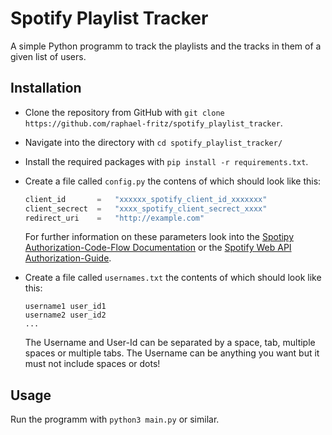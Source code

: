 # Spotify Playlist Tracker
A simple Python programm to track the playlists and the tracks in them of a given list of users.

## Installation
* Clone the repository from GitHub with `git clone https://github.com/raphael-fritz/spotify_playlist_tracker`.
* Navigate into the directory with `cd spotify_playlist_tracker/`

* Install the required packages with `pip install -r requirements.txt`.

* Create a file called `config.py` the contens of which should look like this:
    ```python
    client_id       =   "xxxxxx_spotify_client_id_xxxxxxx"
    client_secrect  =   "xxxx_spotify_client_secrect_xxxx"
    redirect_uri    =   "http://example.com"
    ```
    For further information on these parameters look into the [Spotipy Authorization-Code-Flow Documentation](https://spotipy.readthedocs.io/en/2.18.0/#getting-started) or the [Spotify Web API Authorization-Guide](https://developer.spotify.com/documentation/general/guides/authorization-guide/).

* Create a file called `usernames.txt` the contents of which should look like this:
    ```
    username1 user_id1
    username2 user_id2
    ...
    ```
    The Username and User-Id can be separated by a space, tab, multiple spaces or multiple tabs.
    The Username can be anything you want but it must not include spaces or dots! 

## Usage
Run the programm with `python3 main.py` or similar.

